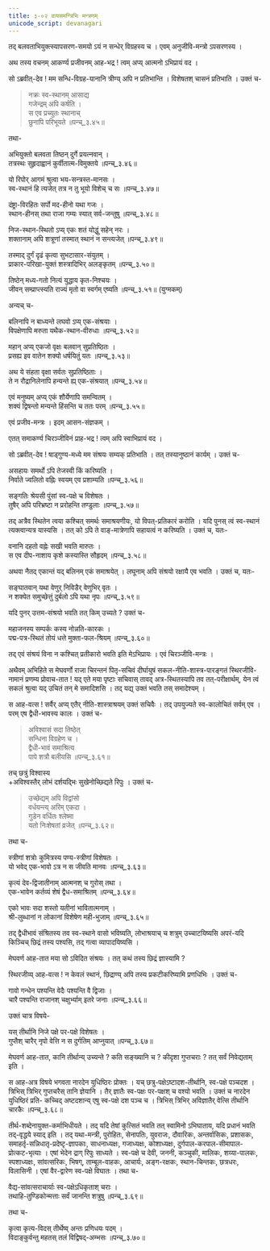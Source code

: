 ```yaml
---
title: ३-०२ वायसमन्त्रिभिः मन्त्रणम्
unicode_script: devanagari
---
```


तद् बलवताभियुक्त्स्यापसरण-समयो ऽयं न सन्धेर् विग्रहस्य च । एवम् अनुजीवि-मन्त्रो ऽपसरणस्य ।  

अथ तस्य वचनम् आकर्ण्य प्रजीवनम् आह-भद्र ! त्वम् अप्य् आत्मनो ऽभिप्रायं वद ।  

सो ऽब्रवीत्-देव ! मम सन्धि-विग्रह-यानानि त्रीण्य् अपि न प्रतिभान्ति । विशेषतश् चासनं प्रतिभाति । उक्तं च-  

> नक्रः स्व-स्थानम् आसाद्य  
गजेन्द्रम् अपि कर्षति ।  
स एव प्रच्युतः स्थानाच्  
छुनापि परिभूयते ॥पन्च्_३.४५॥  

तथा-  

अभियुक्तो बलवता तिष्ठन् दुर्गे प्रयत्नवान् ।  
तत्रस्थः सुहृदाह्वानं कुर्वीतात्म-विमुक्तये ॥पन्च्_३.४६॥  

यो रिपोर् आगमं श्रुत्वा भय-सन्त्रस्त-मानसः ।  
स्व-स्थानं हि त्यजेत् तत्र न तु भूयो विशेच् च सः ॥पन्च्_३.४७॥  

दंष्ट्रा-विरहितः सर्पो मद-हीनो यथा गजः ।  
स्थान-हीनस् तथा राजा गम्यः स्यात् सर्व-जन्तुषु ॥पन्च्_३.४८॥  

निज-स्थान-स्थितो ऽप्य् एकः शतं योद्धुं सहेन् नरः ।  
शक्तानाम् अपि शत्रूणां तस्मात् स्थानं न सन्त्यजेत् ॥पन्च्_३.४९॥  

तस्माद् दुर्गं दृढं कृत्वा सुभटासार-संयुतम् ।  
प्राकार-परिखा-युक्तं शस्त्रादिभिर् अलङ्कृतम् ॥पन्च्_३.५०॥  

तिष्ठेन् मध्य-गतो नित्यं युद्धाय कृत-निश्चयः ।  
जीवन् सम्प्राप्त्स्यति राज्यं मृतो वा स्वर्गम् एष्यति ॥पन्च्_३.५१॥ (युग्मकम्)  

अन्यच् च-  

बलिनापि न बाध्यन्ते लघवो ऽप्य् एक-संश्रयाः ।  
विपक्षेणापि मरुता यथैक-स्थान-वीरुधाः ॥पन्च्_३.५२॥  

महान् अप्य् एकजो वृक्षः बलवान् सुप्रतिष्ठितः ।  
प्रसह्य इव वातेन शक्यो धर्षयितुं यतः ॥पन्च्_३.५३॥  

अथ ये संहता वृक्षा सर्वतः सुप्रतिष्ठिताः ।  
ते न रौद्रानिलेनापि हन्यन्ते ह्य् एक-संश्रयात् ॥पन्च्_३.५४॥  

एवं मनुष्यम् अप्य् एकं शौर्येणापि समन्वितम् ।  
शक्यं द्विषन्तो मन्यन्ते हिंसन्ति च ततः परम् ॥पन्च्_३.५५॥  

एवं प्रजीव-मन्त्रः । इदम् आसन-संज्ञकम् ।  

एतत् समाकर्ण्य चिरञ्जीविनं प्राह-भद्र ! त्वम् अपि स्वाभिप्रायं वद ।  

सो ऽब्रवीत्-देव ! षाड्गुण्य-मध्ये मम संश्रयः सम्यक् प्रतिभाति । तत् तस्यानुष्ठानं कार्यम् । उक्तं च-  

असहायः समर्थो ऽपि तेजस्वी किं करिष्यति ।  
निर्वाते ज्वलितो वह्निः स्वयम् एव प्रशाम्यति ॥पन्च्_३.५६॥  

सङ्गतिः श्रेयसी पुंसां स्व-पक्षे च विशेषतः ।  
तुषैर् अपि परिभ्रष्टा न प्ररोहन्ति तण्डुलाः ॥पन्च्_३.५७॥  

तद् अत्रैव स्थितेन त्वया कश्चित् समर्थः समाश्रयणीयः, यो विपत्-प्रतिकारं करोति । यदि पुनस् त्वं स्व-स्थानं त्यक्त्वान्यत्र यास्यसि । तत् को ऽपि ते वाङ्-मात्रेणापि सहायत्वं न करिष्यति । उक्तं च, यतः-  

वनानि दहतो वह्नेः सखी भवति मारुतः ।  
स एव दीप-नाशाय कृशे कस्यास्ति सौहृदम् ॥पन्च्_३.५८॥  

अथवा नैतद् एकान्तं यद् बलिनम् एकं समाश्रयेत् । लघूनाम् अपि संश्रयो रक्षायै एव भवति । उक्तं च, यतः-  

सङ्घातवान् यथा वेणुर् निविडैर् वेणुभिर् वृतः ।  
न शक्येत समुच्छेत्तुं दुर्बलो ऽपि यथा नृपः ॥पन्च्_३.५९॥  

यदि पुनर् उत्तम-संश्रयो भवति तत् किम् उच्यते ? उक्तं च-  

महाजनस्य सम्पर्कः कस्य नोन्नति-कारकः ।  
पद्म-पत्र-स्थितं तोयं धत्ते मुक्ता-फल-श्रियम् ॥पन्च्_३.६०॥  

तद् एवं संश्रयं विना न कश्चित् प्रतीकारो भवति इति मेऽभिप्रायः । एवं चिरञ्जीवि-मन्त्रः ।  

अथैवम् अभिहिते स मेघवर्णो राजा चिरन्तनं पितृ-सचिवं दीर्घायुषं सकल-नीति-शास्त्र-पारङ्गतं स्थिरजीवि-नामानं प्रणम्य प्रोवाच-तात ! यद् एते मया पृष्टाः सचिवास् तावद् अत्र-स्थितस्यापि तव तत्-परीक्षार्थम्, येन त्वं सकलं श्रुत्वा यद् उचितं तन् मे समादिशसि । तद् यद्य् उक्तं भवति तस् समादेश्यम् ।  

स आह-वत्स ! सर्वैर् अप्य् एतैर् नीति-शास्त्राश्रयम् उक्तं सचिवैः । तद् उपयुज्यते स्व-कालोचितं सर्वम् एव । परम् एष द्वैधी-भावस्य कालः । उक्तं च-

> अविश्वासं सदा तिष्ठेत्  
सन्धिना विग्रहेण च ।  
द्वैधी-भावं समाश्रित्य  
पापे शत्रौ बलीयसि ॥पन्च्_३.६१॥  

तच् छत्रुं विश्वास्य  
+अविश्वस्तैर् लोभं दर्शयद्भिः सुखेनोच्छिद्यते रिपुः । उक्तं च-  

> उच्छेद्यम् अपि विद्वांसो  
वर्धयन्त्य् अरिम् एकदा ।  
गुडेन वर्धितः श्लेष्मा  
यतो निःशेषतां व्रजेत् ॥पन्च्_३.६२॥  

तथा च-  

स्त्रीणां शत्रोः कुमित्रस्य पण्य-स्त्रीणां विशेषतः ।  
यो भवेद् एक-भावो ऽत्र न स जीवति मानवः ॥पन्च्_३.६३॥  

कृत्यं देव-द्विजातीनाम् आत्मनश् च गुरोस् तथा ।  
एक-भावेन कर्तव्यं शेषं द्वैध-समाश्रितम् ॥पन्च्_३.६४॥  

एको भावः सदा शस्तो यतीनां भावितात्मनाम् ।  
श्री-लुब्धानां न लोकानां विशेषेण मही-भुजाम् ॥पन्च्_३.६५॥  

तद् द्वैधीभावं संश्रितस्य तव स्व-स्थाने वासो भविष्यति, लोभाश्रयाच् च शत्रुम् उच्चाटयिष्यसि अपरं-यदि किञ्चिच् छिद्रं तस्य पश्यसि, तद् गत्वा व्यापादयिष्यसि ।  

मेघवर्ण आह-तात मया सो ऽविदित संश्रयः । तत् कथं तस्य छिद्रं ज्ञास्यामि ?  

स्थिरजीव्य् आह-वत्स ! न केवलं स्थानं, छिद्राण्य् अपि तस्य प्रकटीकरिष्यामि प्रणधिभिः । उक्तं च-  

गावो गन्धेन पश्यन्ति वेदैः पश्यन्ति वै द्विजाः ।  
चारै पश्यन्ति राजानश् चक्षुर्भ्याम् इतरे जनाः ॥पन्च्_३.६६॥  

उक्तं चात्र विषये-  

यस् तीर्थानि निजे पक्षे पर-पक्षे विशेषतः ।  
गुप्तैश् चारैर् नृपो वेत्ति न स दुर्गतिम् आप्नुयात् ॥पन्च्_३.६७॥  

मेघवर्ण आह-तात, कानि तीर्थान्य् उच्यन्ते ? कति सङ्ख्यानि च ? कीदृशा गुप्तचराः ? तत् सर्वं निवेद्यताम् इति ।  

स आह-अत्र विषये भगवता नारदेन युधिष्ठिरः प्रोक्तः । यच् छत्रु-पक्षेऽष्टादश-तीर्थानि, स्व-पक्षे पञ्चदश । त्रिभिस् त्रिभिर् गुप्तचरैस् तानि ज्ञेयानि । तैर् ज्ञातैः स्व-पक्षः पर-पक्षश् च वश्यो भवति । उक्तं च नारदेन युधिष्ठिरं प्रति-
कच्चिद् अष्टदशान्य् एषु स्व-पक्षे दश पञ्च च ।
त्रिभिस् त्रिभिर् अविज्ञातैर् वेत्सि तीर्थानि चारकैः ॥पन्च्_३.६८॥  

तीर्थ-शब्देनायुक्त-कर्माभिधीयते । तद् यदि तेषां कुत्सितं भवति तत् स्वामिनो ऽभिघाताय, यदि प्रधानं भवति तद्-वृद्धये स्याद् इति । तद् यथा-मन्त्री, पुरोहितः, सेनापतिः, युवराजः, दौवारिकः, अन्तर्वासिकः, प्रशासकः, समाहर्तृ-सन्निधातृ-प्रदेष्टृ-ज्ञापकाः, साधनाध्यक्षः, गजाध्यक्षः, कोशाध्यक्षः, दुर्गपाल-करपाल-सीमापाल-प्रोत्कट-भृत्याः । एषां भेदेन द्राग् रिपुः साध्यते । स्व-पक्षे च देवी, जननी, कञ्चुकी, मालिकः, शय्या-पालकः, स्पशाध्यक्षः, सांवत्सरिकः, भिषग्, ताम्बूल-वाहकः, आचार्यः, अङ्ग-रक्षकः, स्थान-चिन्तकः, छत्रधरः, विलासिनी । एषां वैर-द्वारेण स्व-पक्षे विघातः । तथा च-  

वैद्य-सांवत्सराचार्याः स्व-पक्षेऽधिकृताश् चराः ।  
तथाहि-तुण्डिकोन्मत्ताः सर्वं जानन्ति शत्रुषु ॥पन्च्_३.६९॥  

तथा च-  

कृत्वा कृत्य-विदस् तीर्थेष्व् अन्तः प्रणिधयः पदम् ।  
विदाङ्कुर्वन्तु महतस् तलं विद्विषद्-अम्भसः ॥पन्च्_३.७०॥  
